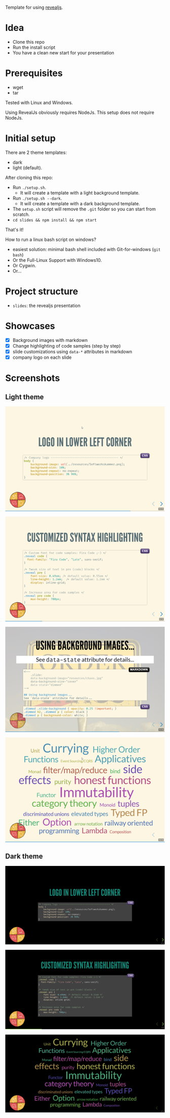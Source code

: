 Template for using [revealjs](https://github.com/hakimel/reveal.js).

# Idea

- Clone this repo
- Run the install script
- You have a clean new start for your presentation

# Prerequisites

- wget
- tar

Tested with Linux and Windows.

Using RevealJs obviously requires NodeJs. This setup does not require NodeJs.

# Initial setup 

There are 2 theme templates: 
- dark
- light (default).

After cloning this repo:

- Run `./setup.sh`.
    - It will create a template with a light background template.
- Run `./setup.sh --dark`.
    - It will create a template with a dark background template.
- The `setup.sh` script will remove the `.git` folder so you can start from scratch.
- `cd slides && npm install && npm start`

That's it!

How to run a linux bash script on windows?

- easiest solution: minimal bash shell included with Git-for-windows (`git bash`)
- Or the Full-Linux Support with Windows10. 
- Or Cygwin. 
- Or...

# Project structure

- `slides`: the revealjs presentation

# Showcases

- [x] Background images with markdown
- [x] Change highlighting of code samples (step by step)
- [x] slide customizations using `data-*` attributes in markdown
- [x] company logo on each slide

# Screenshots

## Light theme

![company logo](screenshots/company-logo.png)

![code syntax highlighting](screenshots/code-syntax-highlighting.png)

![backround image](screenshots/background-images.png)

![tagcloud](screenshots/tagcloud.png)

## Dark theme

![company logo (dark)](screenshots/company-logo-dark.png)

![code syntax highlighting (dark)](screenshots/code-syntax-highlighting-dark.png)

![tagcloud (dark)](screenshots/tagcloud-dark.png)